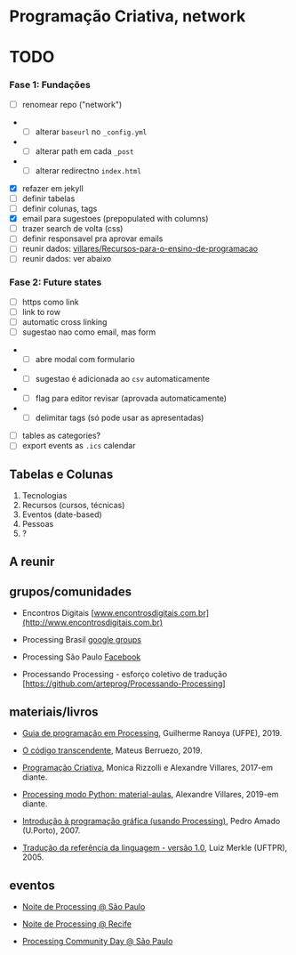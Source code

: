 # Programação Criativa, network

# TODO

### Fase 1: Fundações

- [ ]  renomear repo ("network")
- - [ ]  alterar `baseurl` no `_config.yml`
- - [ ]  alterar path em cada `_post`
- - [ ]  alterar redirectno `index.html`
- [x]  refazer em jekyll
- [ ]  definir tabelas
- [ ]  definir colunas, tags
- [x]  email para sugestoes (prepopulated with columns)
- [ ] trazer search de volta (css)
- [ ]  definir responsavel pra aprovar emails
- [ ] reunir dados: [villares/Recursos-para-o-ensino-de-programacao](https://github.com/villares/Recursos-para-o-ensino-de-programacao/blob/master/Bibliografia%20e%20refer%C3%AAncias.csv)
- [ ] reunir dados: ver abaixo

### Fase 2: Future states

- [ ]  https como link
- [ ]  link to row
- [ ]  automatic cross linking
- [ ]  sugestao nao como email, mas form
- - [ ] abre modal com formulario
- - [ ] sugestao é adicionada ao `csv` automaticamente
- - [ ] flag para editor revisar (aprovada automaticamente)
- - [ ] delimitar tags (só pode usar as apresentadas)
- [ ]  tables as categories?
- [ ]  export events as `.ics` calendar

## Tabelas e Colunas

1. Tecnologias
2. Recursos (cursos, técnicas)
3. Eventos (date-based)
4. Pessoas
5. ?

## A reunir

## grupos/comunidades
 
- Encontros Digitais [www.encontrosdigitais.com.br](http://www.encontrosdigitais.com.br)

- Processing Brasil [google groups](https://groups.google.com/forum/#!forum/processing-brasil)

- Processing São Paulo [Facebook](https://www.facebook.com/processingsp/)

- Processando Processing - esforço coletivo de tradução [https://github.com/arteprog/Processando-Processing] 

<!--- Processing Brasil [Facebook](https://www.facebook.com/groups/220933957920203/) meio parado :( -->

## materiais/livros

- [Guia de programação em Processing](https://www.ranoya.com/aulas/designgenerativo/playgroundDocs/introProcessing.php?theme=dgen&elementos=processing), Guilherme Ranoya (UFPE), 2019.

- [O código transcendente](https://codigotranscendente.github.io/livro/book.html), Mateus Berruezo, 2019.
 
- [Programação Criativa](http://arteprog.space/programacao-criativa/), Monica Rizzolli e Alexandre Villares, 2017-em diante.

- [Processing modo Python: material-aulas](https://github.com/villares/material-aulas), Alexandre Villares, 2019-em diante. 

- [Introdução à programação gráfica (usando Processing)](https://repositorio-aberto.up.pt/handle/10216/1848), Pedro Amado (U.Porto), 2007.

- [Tradução da referência da linguagem - versão 1.0](http://www.dainf.ct.utfpr.edu.br/~merkle/processing/reference/ptBR/index.html), Luiz Merkle (UFTPR), 2005.


## eventos

- [Noite de Processing @ São Paulo](https://garoa.net.br/wiki/Noite_de_Processing)

- [Noite de Processing @ Recife](http://arteprog.space/noite-processing-recife/)

- [Processing Community Day @ São Paulo](http://arteprog.space/PCD-SP-20/)
   
